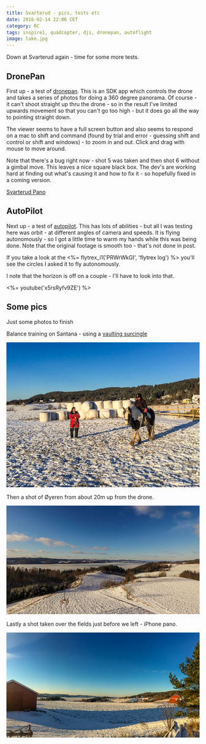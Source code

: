 ```yaml
---
title: Svarterud - pics, tests etc
date: 2016-02-14 22:06 CET
category: RC
tags: inspire1, quadcopter, dji, dronepan, autoflight
image: lake.jpg
---
```


Down at Svarterud again - time for some more tests.

## DronePan

First up - a test of [dronepan](http://www.dronepan.com/). This is an SDK app which controls the drone and takes a series of photos for doing a 360 degree panorama. Of course - it can't shoot straight up thru the drone - so in the result I've limited upwards movement so that you can't go too high - but it does go all the way to pointing straight down.

The viewer seems to have a full screen button and also seems to respond on a mac to shift and command (found by trial and error - guessing shift and control or shift and windows) - to zoom in and out. Click and drag with mouse to move around.

Note that there's a bug right now - shot 5 was taken and then shot 6 without a gimbal move. This leaves a nice square black box. The dev's are working hard at finding out what's causing it and how to fix it - so hopefully fixed in a coming version.

[Svarterud Pano](/static/2016/02/14/pano/)

## AutoPilot

Next up - a test of [autopilot](http://autoflightlogic.com/autopilot). This has lots of abilities - but all I was testing here was orbit - at different angles of camera and speeds. It is flying autonomously - so I got a little time to warm my hands while this was being done. Note that the original footage is smooth too - that's not done in post.

If you take a look at the <%= flytrex_i1('PRWrWkGI', 'flytrex log') %> you'll see the circles I asked it to fly autonomously.

I note that the horizon is off on a couple - I'll have to look into that.

<%= youtube('x5rsRyfv9ZE') %>

## Some pics

Just some photos to finish

Balance training on Santana - using a [vaulting surcingle](https://www.google.nl/search?tbm=isch&q=vaulting+surcingle)

![Santana](santana.jpg 'Santana')

Then a shot of Øyeren from about 20m up from the drone.

![Øyeren from up high](lake.jpg 'Øyeren from up high')

Lastly a shot taken over the fields just before we left - iPhone pano.

![Landscape](landscape.jpg 'Landscape')